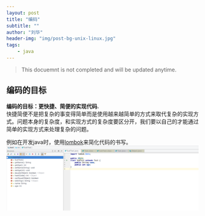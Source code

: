```yaml
---
layout: post
title: "编码"
subtitle: ""
author: "刘华"
header-img: "img/post-bg-unix-linux.jpg"
tags:
    - java
---
```

> This docuemnt is not completed and will be updated anytime.

## 编码的目标
**编码的目标：更快捷、简便的实现代码.**  
快捷简便不是把复杂的事变得简单而是使用越来越简单的方式来取代复杂的实现方式。问题本身的复杂度，和实现方式的复杂度要区分开，我们要以自己的才能通过简单的实现方式来处理复杂的问题。

例如在开发java时，使用[lombok](https://projectlombok.org/)来简化代码的书写。
![lombok show](/img/lombok.png)

